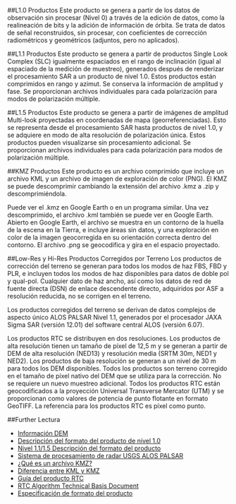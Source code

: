 ##L1.0 Productos
Este producto se genera a partir de los datos de observación sin procesar (Nivel 0) a través de la edición de datos, como la realineación de bits y la adición de información de órbita. Se trata de datos de señal reconstruidos, sin procesar, con coeficientes de corrección radiométricos y geométricos (adjuntos, pero no aplicados).

##L1.1 Productos
Este producto se genera a partir de productos Single Look Complex (SLC) igualmente espaciados en el rango de inclinación (igual al espaciado de la medición de muestreo), generados después de renderizar el procesamiento SAR a un producto de nivel 1.0. Estos productos están comprimidos en rango y azimut. Se conserva la información de amplitud y fase. Se proporcionan archivos individuales para cada polarización para modos de polarización múltiple.

##L1.5 Productos
Este producto se genera a partir de imágenes de amplitud Multi-look proyectadas en coordenadas de mapa (georreferenciadas). Esto se representa desde el procesamiento SAR hasta productos de nivel 1.0, y se adquiere en modo de alta resolución de polarización única. Estos productos pueden visualizarse sin procesamiento adicional. Se proporcionan archivos individuales para cada polarización para modos de polarización múltiple.

##KMZ Productos
Este producto es un archivo comprimido que incluye un archivo KML y un archivo de imagen de exploración de color (PNG). El KMZ se puede descomprimir cambiando la extensión del archivo .kmz a .zip y descomprimiéndola.

Puede ver el .kmz en Google Earth o en un programa similar. Una vez descomprimido, el archivo .kml también se puede ver en Google Earth. Abierto en Google Earth, el archivo se muestra en un contorno de la huella de la escena en la Tierra, e incluye áreas sin datos, y una exploración en color de la imagen geocorregida en su orientación correcta dentro del contorno. El archivo .png se geocodifica y gira en el espacio proyectado.

##Low-Res y Hi-Res Productos Corregidos por Terreno
Los productos de corrección del terreno se generan para todos los modos de haz FBS, FBD y PLR, e incluyen todos los modos de haz disponibles para datos de doble pol y qual-pol. Cualquier dato de haz ancho, así como los datos de red de fuente directa (DSN) de enlace descendente directo, adquiridos por ASF a resolución reducida, no se corrigen en el terreno.

Los productos corregidos del terreno se derivan de datos complejos de aspecto único ALOS PALSAR Nivel 1.1, generados por el procesador JAXA Sigma SAR (versión 12.01) del software central ALOS (versión 6.07).

Los productos RTC se distribuyen en dos resoluciones. Los productos de alta resolución tienen un tamaño de píxel de 12,5 m y se generan a partir de DEM de alta resolución (NED13) y resolución media (SRTM 30m, NED1 y NED2). Los productos de baja resolución se generan a un nivel de 30 m para todos los DEM disponibles. Todos los productos son terreno corregido en el tamaño de píxel nativo del DEM que se utiliza para la corrección. No se requiere un nuevo muestreo adicional. Todos los productos RTC están geocodificados a la proyección Universal Transverse Mercator (UTM) y se proporcionan como valores de potencia de punto flotante en formato GeoTIFF. La referencia para los productos RTC es píxel como punto.

##Further Lectura
- [Información DEM](https://asf.alaska.edu/information/palsar-rtc-dem-information/)
- [Descripción del formato del producto de nivel 1.0](http://www.ga.gov.au/__data/assets/pdf_file/0019/11719/GA10287.pdf)
- [Nivel 1.1/1.5 Descripción del formato del producto](https://www.eorc.jaxa.jp/ALOS/en/doc/fdata/PALSAR_x_Format_EL.pdf)
- [Sistema de procesamiento de radar USGS ALOS PALSAR](https://www.usgs.gov/centers/eros/science/usgs-eros-archive-radar-alos-palsar-radar-processing-system?qt-science_center_objects=0#qt-science_center_objects)
- [¿Qué es un archivo KMZ?](https://developers.google.com/kml/documentation/kmzarchives)
- [Diferencia entre KML y KMZ](https://whyisdifference.com/technology/software-technology/difference-between-kml-and-kmz.html)
- [Guía del producto RTC](https://asf.alaska.edu/wp-content/uploads/2019/03/rtc_product_guide_v1.2.pdf)
- [RTC Algorithm Technical Basis Document](https://asf.alaska.edu/wp-content/uploads/2019/03/rtc_atbd_v1.2_final.pdf)
- [Especificación de formato del producto](https://asf.alaska.edu/wp-content/uploads/2019/03/rtc_product_specification_v1.1.pdf)





